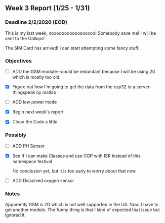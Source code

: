 ## Week 3 Report (1/25 - 1/31)

### Deadline 2/2/2020 (EOD)

This is my last week, nooooooooooooooooo! Somebody save me! I will be sent to the Gallops! 

The SIM Card has arrived! I can start attempting some fancy stuff.



### Objectives

- [ ] ADD the GSM module--could be redundant because I will be using 2G which is mostly too old.

- [x] Figure out how I'm going to get the data from the esp32 to a server-thingspeak by matlab

- [ ] ADD low power mode

- [x] Begin next week's report

- [x] Clean the Code a little

  

### Possibly

- [ ] ADD PH Sensor

- [x] See If I can make Classes and use OOP with ISR instead of this namespace festival

  No conclusion yet, but it is too early to worry about that now.

- [ ] ADD Dissolved oxygen sensor

### Notes

Apparently GSM is 2G which is not well supported in the US. Now, I have to get another module. The funny thing is that I kind of expected that issue but ignored it.